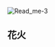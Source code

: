 ![Read_me-_3_](https://user-images.githubusercontent.com/70077254/110039599-d0f7fc00-7d84-11eb-9ef5-c4e02e21a6d2.PNG)
<h2>花火</h2>
